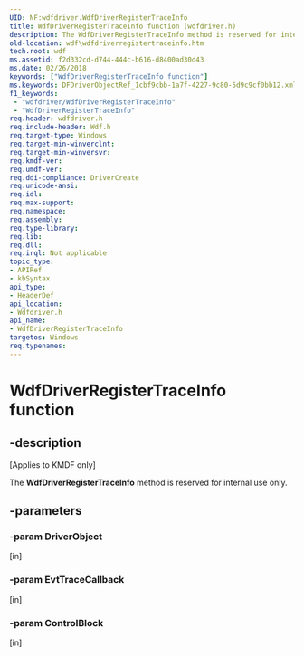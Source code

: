 ```yaml
---
UID: NF:wdfdriver.WdfDriverRegisterTraceInfo
title: WdfDriverRegisterTraceInfo function (wdfdriver.h)
description: The WdfDriverRegisterTraceInfo method is reserved for internal use only.
old-location: wdf\wdfdriverregistertraceinfo.htm
tech.root: wdf
ms.assetid: f2d332cd-d744-444c-b616-d8400ad30d43
ms.date: 02/26/2018
keywords: ["WdfDriverRegisterTraceInfo function"]
ms.keywords: DFDriverObjectRef_1cbf9cbb-1a7f-4227-9c80-5d9c9cf0bb12.xml, WdfDriverRegisterTraceInfo, WdfDriverRegisterTraceInfo method, kmdf.wdfdriverregistertraceinfo, wdf.wdfdriverregistertraceinfo, wdfdriver/WdfDriverRegisterTraceInfo
f1_keywords:
 - "wdfdriver/WdfDriverRegisterTraceInfo"
 - "WdfDriverRegisterTraceInfo"
req.header: wdfdriver.h
req.include-header: Wdf.h
req.target-type: Windows
req.target-min-winverclnt: 
req.target-min-winversvr: 
req.kmdf-ver: 
req.umdf-ver: 
req.ddi-compliance: DriverCreate
req.unicode-ansi: 
req.idl: 
req.max-support: 
req.namespace: 
req.assembly: 
req.type-library: 
req.lib: 
req.dll: 
req.irql: Not applicable
topic_type:
- APIRef
- kbSyntax
api_type:
- HeaderDef
api_location:
- Wdfdriver.h
api_name:
- WdfDriverRegisterTraceInfo
targetos: Windows
req.typenames: 
---
```


# WdfDriverRegisterTraceInfo function


## -description


<p class="CCE_Message">[Applies to KMDF only]</p>

The <b>WdfDriverRegisterTraceInfo</b> method is reserved for internal use only.


## -parameters




### -param DriverObject 
[in]

### -param EvtTraceCallback 
[in]

### -param ControlBlock 
[in]

